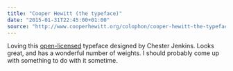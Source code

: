 ```yaml
---
title: "Cooper Hewitt (the typeface)"
date: "2015-01-31T22:45:00+01:00"
source: "http://www.cooperhewitt.org/colophon/cooper-hewitt-the-typeface-by-chester-jenkins/"
---
```


Loving this [open-licensed](https://github.com/cooperhewitt/cooperhewitt-typeface/blob/master/files/-OFL-FAQ.txt) typeface designed by Chester Jenkins. Looks great, and has a wonderful number of weights. I should probably come up with something to do with it sometime.

